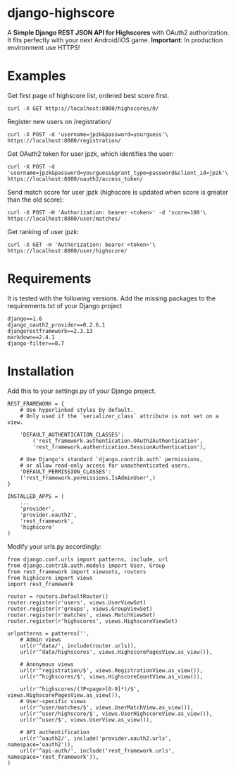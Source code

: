 django-highscore
================

A **Simple Django REST JSON API for Highscores** with OAuth2 authorization. It fits perfectly with your next Android/iOS game. **Important**: In production environment use HTTPS!

Examples
========

Get first page of highscore list, ordered best score first.

    curl -X GET http:s//localhost:8000/highscores/0/

Register new users on /registration/ 

    curl -X POST -d 'username=jpzk&password=yourguess'\
    https://localhost:8000/registration/

Get OAuth2 token for user jpzk, which identifies the user:

    curl -X POST -d 'username=jpzk&password=yourguess&grant_type=password&client_id=jpzk'\
    https://localhost:8000/oauth2/access_token/

Send match score for user jpzk (highscore is updated when score is greater than the old score):

    curl -X POST -H 'Authorization: bearer <token>' -d 'score=100'\
    https://localhost:8000/user/matches/

Get ranking of user jpzk:

    curl -X GET -H 'Authorization: bearer <token>'\
    https://localhost:8000/user/highscore/ 

Requirements
============

It is tested with the following versions. Add the missing packages to the requirements.txt of your Django project 

    django==1.6
    django_oauth2_provider==0.2.6.1
    djangorestframework==2.3.13
    markdown==2.4.1
    django-filter==0.7
    
Installation
============

Add this to your settings.py of your Django project.

    REST_FRAMEWORK = {
        # Use hyperlinked styles by default.
        # Only used if the `serializer_class` attribute is not set on a view.
 
        'DEFAULT_AUTHENTICATION_CLASSES': 
            ('rest_framework.authentication.OAuth2Authentication',
            'rest_framework.authentication.SessionAuthentication'),

        # Use Django's standard `django.contrib.auth` permissions,
        # or allow read-only access for unauthenticated users.
        'DEFAULT_PERMISSION_CLASSES': 
        ('rest_framework.permissions.IsAdminUser',) 
    }
    
    INSTALLED_APPS = (
        ...
        'provider',
        'provider.oauth2',
        'rest_framework',
        'highscore'
    )
    
Modify your urls.py accordingly:

    from django.conf.urls import patterns, include, url
    from django.contrib.auth.models import User, Group
    from rest_framework import viewsets, routers
    from highscore import views
    import rest_framework
    
    router = routers.DefaultRouter()
    router.register(r'users', views.UserViewSet)
    router.register(r'groups', views.GroupViewSet)
    router.register(r'matches', views.MatchViewSet)
    router.register(r'highscores', views.HighscoreViewSet)
    
    urlpatterns = patterns('',
        # Admin views
        url(r'^data/', include(router.urls)),
        url(r'^data/highscores', views.HighscorePagesView.as_view()),
    
        # Anonymous views
        url(r'^registration/$', views.RegistrationView.as_view()),
        url(r'^highscores/$', views.HighscoreCountView.as_view()),
    
        url(r'^highscores/(?P<page>[0-9]*)/$', views.HighscorePagesView.as_view()),
        # User-specific views
        url(r'^user/matches/$', views.UserMatchView.as_view()),
        url(r'^user/highscore/$', views.UserHighscoreView.as_view()),
        url(r'^user/$', views.UserView.as_view()),
        
        # API authentification
        url(r'^oauth2/', include('provider.oauth2.urls', namespace='oauth2')),
        url(r'^api-auth/', include('rest_framework.urls', namespace='rest_framework')),
    )  
